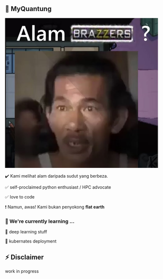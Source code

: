 ## 👋  MyQuantung

<p align="center">
  <img src="images/alam.png" />
</p>

:heavy_check_mark: Kami melihat alam daripada sudut yang berbeza. 

:white_check_mark: self-proclaimed python enthusiast / HPC advocate

:white_check_mark: love to code

:heavy_exclamation_mark: Namun, awas! Kami bukan penyokong **flat earth**


### 🌱 We're currently learning ...

:signal_strength: deep learning stuff

:construction: kubernates deployment


## ⚡ Disclaimer

work in progress
